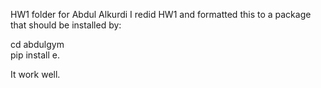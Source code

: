 HW1 folder for Abdul Alkurdi
I redid HW1 and formatted this to a package that should be installed by:  

cd abdulgym  
pip install e.  


It work well. 
